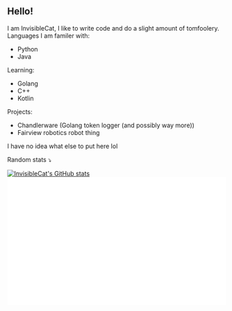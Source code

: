 ## Hello!
I am InvisibleCat, I like to write code and do a slight amount of tomfoolery.
Languages I am familer with:
  - Python
  - Java
 
 Learning:
 - Golang
 - C++
 - Kotlin
 
 Projects:
 - Chandlerware (Golang token logger (and possibly way more))
 - Fairview robotics robot thing
 
 I have no idea what else to put here lol
 
 Random stats ⤵
 
  [![InvisibleCat's GitHub stats](https://github-readme-stats.vercel.app/api?username=InvisibleCatA1&show_icons=true&theme=dracula)](https://github.com/anuraghazra/github-readme-stats)
 ![](https://github.com/InvisibleCatA1/github-stats/blob/master/generated/languages.svg)


<!---
InvisibleCatA1/InvisibleCatA1 is a ✨ special ✨ repository because its `README.md` (this file) appears on your GitHub profile.
You can click the Preview link to take a look at your changes.
--->
